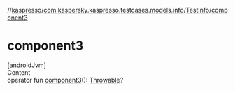 //[kaspresso](../../index.md)/[com.kaspersky.kaspresso.testcases.models.info](../index.md)/[TestInfo](index.md)/[component3](component3.md)



# component3  
[androidJvm]  
Content  
operator fun [component3](component3.md)(): [Throwable](https://kotlinlang.org/api/latest/jvm/stdlib/kotlin/-throwable/index.html)?  



